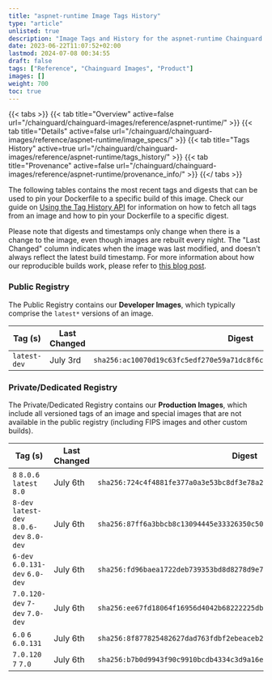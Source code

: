 ```yaml
---
title: "aspnet-runtime Image Tags History"
type: "article"
unlisted: true
description: "Image Tags and History for the aspnet-runtime Chainguard Image"
date: 2023-06-22T11:07:52+02:00
lastmod: 2024-07-08 00:34:55
draft: false
tags: ["Reference", "Chainguard Images", "Product"]
images: []
weight: 700
toc: true
---
```


{{< tabs >}}
{{< tab title="Overview" active=false url="/chainguard/chainguard-images/reference/aspnet-runtime/" >}}
{{< tab title="Details" active=false url="/chainguard/chainguard-images/reference/aspnet-runtime/image_specs/" >}}
{{< tab title="Tags History" active=true url="/chainguard/chainguard-images/reference/aspnet-runtime/tags_history/" >}}
{{< tab title="Provenance" active=false url="/chainguard/chainguard-images/reference/aspnet-runtime/provenance_info/" >}}
{{</ tabs >}}

The following tables contains the most recent tags and digests that can be used to pin your Dockerfile to a specific build of this image. Check our guide on [Using the Tag History API](/chainguard/chainguard-images/using-the-tag-history-api/) for information on how to fetch all tags from an image and how to pin your Dockerfile to a specific digest.

Please note that digests and timestamps only change when there is a change to the image, even though images are rebuilt every night. The "Last Changed" column indicates when the image was last modified, and doesn't always reflect the latest build timestamp. For more information about how our reproducible builds work, please refer to [this blog post](https://www.chainguard.dev/unchained/reproducing-chainguards-reproducible-image-builds).

### Public Registry
The Public Registry contains our **Developer Images**, which typically comprise the `latest*` versions of an image.

| Tag (s)       | Last Changed | Digest                                                                    |
|---------------|--------------|---------------------------------------------------------------------------|
|  `latest-dev` | July 3rd     | `sha256:ac10070d19c63fc5edf270e59a71dc8f6cbd0568270be54f84172e0ad657ee7c` |


### Private/Dedicated Registry
The Private/Dedicated Registry contains our **Production Images**, which include all versioned tags of an image and special images that are not available in the public registry (including FIPS images and other custom builds).

| Tag (s)                                     | Last Changed | Digest                                                                    |
|---------------------------------------------|--------------|---------------------------------------------------------------------------|
|  `8` `8.0.6` `latest` `8.0`                 | July 6th     | `sha256:724c4f4881fe377a0a3e53bc8df3e78a2638fb3ecad9468dd1ab7c1743277e8f` |
|  `8-dev` `latest-dev` `8.0.6-dev` `8.0-dev` | July 6th     | `sha256:87ff6a3bbcb8c13094445e33326350c5098250c5f14631f4ace8bfe274f934a4` |
|  `6-dev` `6.0.131-dev` `6.0-dev`            | July 6th     | `sha256:fd96baea1722deb739353bd8d8278d9e7884231db064840fb7e66d868301c4c3` |
|  `7.0.120-dev` `7-dev` `7.0-dev`            | July 6th     | `sha256:ee67fd18064f16956d4042b68222225db30ae229039a583c4d431554da9c5917` |
|  `6.0` `6` `6.0.131`                        | July 6th     | `sha256:8f877825482627dad763fdbf2ebeaceb25ad07575fba7b71e283a94faecb0cf9` |
|  `7.0.120` `7` `7.0`                        | July 6th     | `sha256:b7b0d9943f90c9910bcdb4334c3d9a16e333b7d2df62df39d51cd35941c187d3` |

